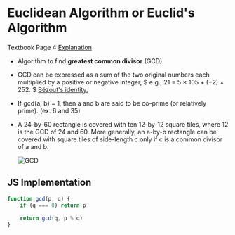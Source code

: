 # Euclidean Algorithm or Euclid's Algorithm

Textbook Page 4
[Explanation](https://en.wikipedia.org/wiki/Euclidean_algorithm)

- Algorithm to find **greatest common divisor** (GCD)

- GCD can be expressed as a sum of the two original numbers each multiplied by a positive or negative integer, $ e.g., 21 = 5 × 105 + (−2) × 252. $ [Bézout's identity. ](https://en.wikipedia.org/wiki/B%C3%A9zout%27s_identity)

- If gcd(a, b) = 1, then a and b are said to be co-prime (or relatively prime). (ex. 6 and 35)

- A 24-by-60 rectangle is covered with ten 12-by-12 square tiles, where 12 is the GCD of 24 and 60. More generally, an a-by-b rectangle can be covered with square tiles of side-length c only if c is a common divisor of a and b.

  ![GCD](https://upload.wikimedia.org/wikipedia/commons/thumb/7/74/24x60.svg/170px-24x60.svg.png)

## JS Implementation

  ```js
  function gcd(p, q) {
      if (q === 0) return p
      
      return gcd(q, p % q)
  }
  ```

<!--
TODO: Learn about extended euclidean algorithm
-->